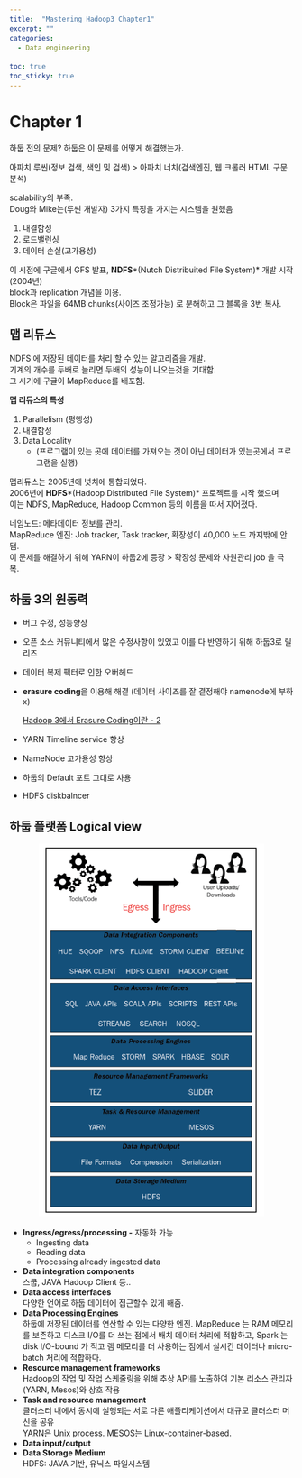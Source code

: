 ```yaml
---
title:  "Mastering Hadoop3 Chapter1"
excerpt: ""
categories:
  - Data engineering

toc: true
toc_sticky: true
---
```


# Chapter 1

하둡 전의 문제? 하둡은 이 문제를 어떻게 해결했는가. 

아파치 루씬(정보 검색, 색인 및 검색) > 아파치 너치(검색엔진, 웹 크롤러 HTML 구문 분석)

scalability의 부족.  
Doug와 Mike는(루씬 개발자) 3가지 특징을 가지는 시스템을 원했음

1. 내결함성
2. 로드밸런싱
3. 데이터 손실(고가용성)

이 시점에 구글에서 GFS 발표, **NDFS***(Nutch Distribuited File System)* 개발 시작(2004년)  
block과 replication 개념을 이용.   
Block은 파일을 64MB chunks(사이즈 조정가능) 로 분해하고 그 블록을 3번 복사.

## 맵 리듀스

NDFS 에 저장된 데이터를 처리 할 수 있는 알고리즘을 개발.  
기계의 개수를 두배로 늘리면 두배의 성능이 나오는것을 기대함.  
그 시기에 구글이 MapReduce를 배포함. 

**맵 리듀스의 특성**

1. Parallelism (평행성)
2. 내결함성
3. Data Locality 
   -  (프로그램이 있는 곳에 데이터를 가져오는 것이 아닌 데이터가 있는곳에서 프로그램을 실행)

맵리듀스는 2005년에 넛치에 통합되었다.  
2006년에 **HDFS***(Hadoop Distributed File System)* 프로젝트를 시작 했으며   
이는 NDFS, MapReduce, Hadoop Common 등의 이름을 따서 지어졌다.

네임노드: 메타데이터 정보를 관리.  
MapReduce 엔진: Job tracker, Task tracker, 확장성이 40,000 노드 까지밖에 안됌.  
이 문제를 해결하기 위해 YARN이 하둡2에 등장 > 확장성 문제와 자원관리 job 을 극복.

## 하둡 3의 원동력

- 버그 수정, 성능향상
- 오픈 소스 커뮤니티에서 많은 수정사항이 있었고 이를 다 반영하기 위해 하둡3로 릴리즈
- 데이터 복제 팩터로 인한 오버헤드
- **erasure coding**을 이용해 해결 (데이터 사이즈를 잘 결정해야 namenode에 부하 x)
    
    [Hadoop 3에서 Erasure Coding이란 - 2](https://joonyon.tistory.com/entry/Hadoop-3%EC%97%90%EC%84%9C-Erasure-Coding%EC%9D%B4%EB%9E%80-2?category=760357)
    
- YARN Timeline service 향상
- NameNode 고가용성 향상
- 하둡의 Default 포트 그대로 사용
- HDFS diskbalncer

## 하둡 플랫폼 Logical view

<p align="center"><img src="/assets/images/hadoop_logical.png" width=400></p>

- **Ingress/egress/processing -** 자동화 가능
  - Ingesting data
  - Reading data
  - Processing already ingested data
- **Data integration components**  
스쿱, JAVA Hadoop Client 등..
- **Data access interfaces**  
다양한 언어로 하둡 데이터에 접근할수 있게 해줌.
- **Data Processing Engines**  
하둡에 저장된 데이터를 연산할 수 있는 다양한 엔진.
MapReduce 는 RAM 메모리를 보존하고 디스크 I/O를 더 쓰는 점에서 배치 데이터 처리에 적합하고, Spark 는 disk I/O-bound 가 적고 램 메모리를 더 사용하는 점에서 실시간 데이터나 micro-batch 처리에 적합하다.
- **Resource management frameworks**  
Hadoop의 작업 및 작업 스케줄링을 위해 추상 API를 노출하여 기본 리소스 관리자(YARN, Mesos)와 상호 작용
- **Task and resource management**  
클러스터 내에서 동시에 실행되는 서로 다른 애플리케이션에서 대규모 클러스터 머신을 공유  
YARN은 Unix process.  MESOS는 Linux-container-based.
- **Data input/output**  
- **Data Storage Medium**  
HDFS: JAVA 기반, 유닉스 파일시스템